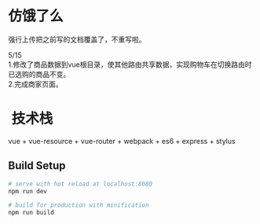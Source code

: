 # 仿饿了么

强行上传把之前写的文档覆盖了，不重写啦。

5/15<br>
1.修改了商品数据到vue根目录，使其他路由共享数据，实现购物车在切换路由时已选购的商品不变。<br>
2.完成商家页面。

#  技术栈

vue + vue-resource + vue-router + webpack + es6 + express + stylus

## Build Setup

``` bash
# serve with hot reload at localhost:8080
npm run dev

# build for production with minification
npm run build
```
